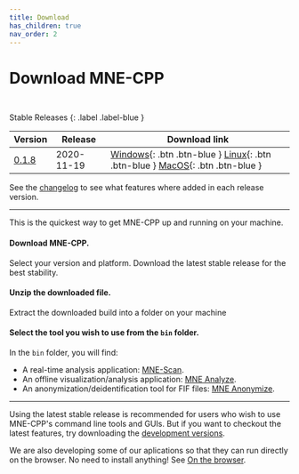 ```yaml
---
title: Download
has_children: true
nav_order: 2
---
```

# Download MNE-CPP

<!DOCTYPE html>
<html>
<div style="height:13px"></div>
</html>

Stable Releases
{: .label .label-blue }

| Version | Release | Download link |
|-------|-------|-------|
| [0.1.8](changelog.md#version-018) | 2020-11-19 | <span class="fs-2"> [Windows](https://github.com/mne-tools/mne-cpp/releases/download/v0.1.8/mne-cpp-windows-dynamic-x86_64.zip){: .btn .btn-blue } [Linux](https://github.com/mne-tools/mne-cpp/releases/download/v0.1.8/mne-cpp-linux-dynamic-x86_64.tar.gz){: .btn .btn-blue } [MacOS](https://github.com/mne-tools/mne-cpp/releases/download/v0.1.8/mne-cpp-macos-dynamic-x86_64.tar.gz){: .btn .btn-blue } </span> |

See the [changelog](changelog.md) to see what features where added in each release version.

---

This is the quickest way to get MNE-CPP up and running on your machine.

#### Download MNE-CPP.

Select your version and platform. Download the latest stable release for the best stability.

#### Unzip the downloaded file.
Extract the downloaded build into a folder on your machine

#### Select the tool you wish to use from the `bin` folder.

In the `bin` folder,  you will find:
  - A real-time analysis application: [MNE-Scan](../documentation/scan.md).
  - An offline visualization/analysis application: [MNE Analyze](../documentation/analyze.md).
  - An anonymization/deidentification tool for FIF files: [MNE Anonymize](../documentation/anonymize.md).

---

Using the latest stable release is recommended for users who wish to use MNE-CPP's command line tools and GUIs. But if you want to checkout the latest features, try downloading the [development versions](../development/development.md).

We are also developing some of our aplications so that they can run directly on the browser. No need to install anything! See [On the browser](webasm.md).
